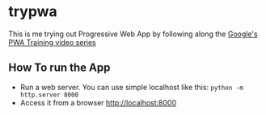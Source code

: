 # trypwa

This is me trying out Progressive Web App by following along the [Google's PWA Training video series]()

## How To run the App

* Run a web server. You can use simple localhost like this: `python -m http.server 8000`
* Access it from a browser <a href="http://localhost:8000" target="_blank">http://localhost:8000</a> 
